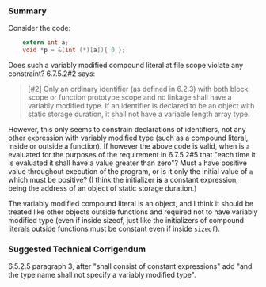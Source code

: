 ### Summary

Consider the code:

```c
    extern int a;
    void *p = &(int (*)[a]){ 0 };
```

Does such a variably modified compound literal at file scope violate any
constraint? 6.7.5.2#2 says:

> \[#2] Only an ordinary identifier (as defined in 6.2.3) with both block scope or
> function prototype scope and no linkage shall have a variably modified type. If
> an identifier is declared to be an object with static storage duration, it shall
> not have a variable length array type.

However, this only seems to constrain declarations of identifiers, not any other
expression with variably modified type (such as a compound literal, inside or
outside a function). If however the above code is valid, when is `a` evaluated
for the purposes of the requirement in 6.7.5.2#5 that "each time it is evaluated
it shall have a value greater than zero"? Must `a` have positive value
throughout execution of the program, or is it only the initial value of `a`
which must be positive? (I think the initializer **is** a constant expression,
being the address of an object of static storage duration.)

The variably modified compound literal is an object, and I think it should be
treated like other objects outside functions and required not to have variably
modified type (even if inside sizeof, just like the initializers of compound
literals outside functions must be constant even if inside `sizeof`).

### Suggested Technical Corrigendum

6.5.2.5 paragraph 3, after "shall consist of constant expressions" add "and the
type name shall not specify a variably modified type".

